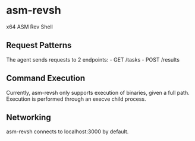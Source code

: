 # asm-revsh
x64 ASM Rev Shell

## Request Patterns
The agent sends requests to 2 endpoints:
    - GET /tasks
    - POST /results

## Command Execution
Currently, asm-revsh only supports execution of binaries, given a full path.
Execution is performed through an execve child process.

## Networking
asm-revsh connects to localhost:3000 by default.
